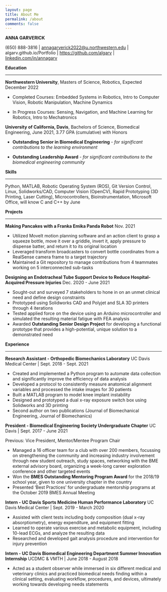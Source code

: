 ```yaml
---
layout: page
title: About Me
permalink: /about
comments: false
---
```



**ANNA GARVERICK**


(650) 888-3816 | annagarverick2022@u.northwestern.edu | algarv.github.io/Portfolio | https://github.com/algarv | [linkedin.com/in/annagarv](https://www.linkedin.com/in/annagarv/) 

**Education**

---


**Northwestern University**, Masters of Science, Robotics, Expected December 2022

* Completed Courses:  Embedded Systems in Robotics, Intro to Computer Vision, Robotic Manipulation, Machine Dynamics 

* In Progress Courses:  Sensing, Navigation, and Machine Learning for Robotics, Intro to Mechatronics

**University of California, Davis**, Bachelors of Science, Biomedical Engineering, June 2021, 3.77 GPA (cumulative) with Honors


* **Outstanding Senior in Biomedical Engineering** - _for significant contributions to the learning environment_


* **Outstanding Leadership Award** - _for significant contributions to the biomedical engineering community_

**Skills**

---


Python, MATLAB, Robotic Operating System (ROS), Git Version Control, Linux, Solidworks/CAD, Computer Vision (OpenCV), Rapid Prototyping (3D Printing, Laser Cutting), Microcontrollers, Bioinstrumentation, Microsoft Office, will know C and C++ by June

**Projects**

---


**Making Pancakes with a Franka Emika Panda Robot** Nov. 2021



* Utilized MoveIt motion planning software and an action client to grasp a squeeze bottle, move it over a griddle, invert it, apply pressure to dispense batter, and return it to its original location
* Leveraged transform broadcasters to convert bottle coordinates from a RealSense camera frame to a target trajectory
* Maintained a Git repository to manage contributions from 4 teammates working on 5 interconnected sub-tasks

**Designing an Endotracheal Tube Support Device to Reduce Hospital-Acquired Pressure Injuries** Dec. 2020 - June 2021

* Sought-out and surveyed 7 stakeholders to hone in on an unmet clinical need and define design constraints 
* Prototyped using Solidworks CAD and Polyjet and SLA 3D printers through 4 iterations
* Tested applied force on the device using an Arduino microcontroller and simulated the resulting material fatigue with FEA analysis
* Awarded **Outstanding Senior Design Project** for developing a functional prototype that provides a high-potential, unique solution to a demonstrated need

**Experience**

---


**Research Assistant - Orthopedic Biomechanics Laboratory**		                              UC Davis Medical Center | Sept. 2018 - Sept. 2021



* Created and implemented a Python program to automate data collection and significantly improve the efficiency of data analysis
* Developed a protocol to consistently measure anatomical alignment variables and processed the intake images for 30 patients
* Built a MATLAB program to model knee implant instability
* Designed and prototyped a dual x-ray exposure switch box using Solidworks and 3D printing
* Second author on two publications (Journal of Biomechanical Engineering, Journal of Biomechanics)

**President - Biomedical Engineering Society Undergraduate Chapter**		                   	 UC Davis | Sept. 2017 - June 2021

Previous: Vice President, Mentor/Mentee Program Chair



* Managed a 16 officer team for a club with over 200 members, focussing on strengthening the community and increasing industry involvement through new student outreach, study spaces, networking with the BME external advisory board, organizing a week-long career exploration conference and other targeted events
* Won the **BMES Outstanding Mentoring Program Award** for the 2018/19 school year, given to one university chapter in the country
* Presented ‘Best Practices’ for undergraduate mentorship programs at the October 2019 BMES Annual Meeting 

**Intern - UC Davis Sports Medicine Human Performance Laboratory**                                UC Davis Medical Center | Sept. 2019 - March 2020



* Assisted with client tests including body composition (dual x-ray absorptiometry), energy expenditure, and equipment fitting
* Learned to operate various exercise and metabolic equipment, including 10-lead ECGs, and analyze the resulting data
* Researched and developed gait analysis procedure and intervention for injury prevention

**Intern - UC Davis Biomedical Engineering Department Summer Innovation Internship** UCDMC & VMTH | June 2018 - August 2018

* Acted as a student observer while immersed in six different medical and veterinary clinics and practiced biomedical needs finding within a clinical setting, evaluating workflow, procedures, and devices, ultimately working towards developing needs statements
